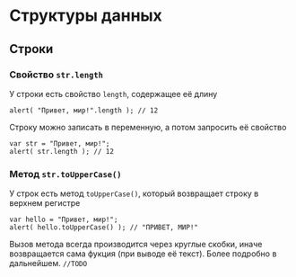 # Структуры данных

## Строки

### Свойство `str.length`
У строки есть свойство `length`, содержащее её длину
```
alert( "Привет, мир!".length ); // 12
```

Строку можно записать в переменную, а потом запросить её свойство
```
var str = "Привет, мир!";
alert( str.length ); // 12
```

### Метод `str.toUpperCase()`
У строк есть метод `toUpperCase()`, который возвращает строку в верхнем регистре
```
var hello = "Привет, мир!";
alert( hello.toUpperCase() ); // "ПРИВЕТ, МИР!"
```

Вызов метода всегда производится через круглые скобки, иначе возвращается сама фукция (при выводе её текст).
Более подробно в дальнейшем. `//TODO`


